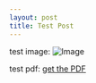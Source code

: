 ```yaml
---
layout: post
title: Test Post
---
```


test image: ![Image]({{ekori.github.io}}/images/image.jpg)

test pdf: [get the PDF]({{ekori.github.io}}/documents/testpdf.pdf) 

